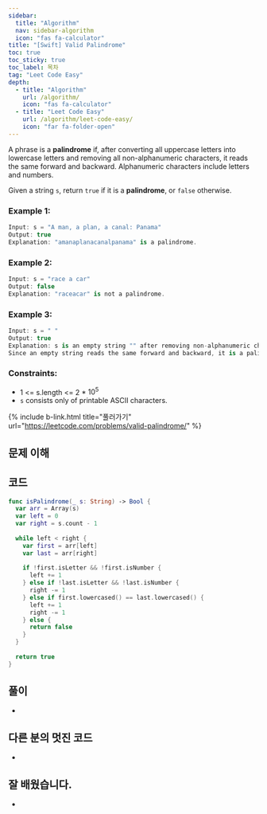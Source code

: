 ```yaml
---
sidebar:
  title: "Algorithm"
  nav: sidebar-algorithm
  icon: "fas fa-calculator"
title: "[Swift] Valid Palindrome"
toc: true
toc_sticky: true
toc_label: 목차
tag: "Leet Code Easy"
depth:
  - title: "Algorithm"
    url: /algorithm/
    icon: "fas fa-calculator"
  - title: "Leet Code Easy"
    url: /algorithm/leet-code-easy/
    icon: "far fa-folder-open"
---
```

A phrase is a <b>palindrome</b> if, after converting all uppercase letters into lowercase letters and removing all non-alphanumeric characters, it reads the same forward and backward. Alphanumeric characters include letters and numbers.  

Given a string `s`, return `true` if it is a <b>palindrome</b>, or `false` otherwise.  

### Example 1:
```swift
Input: s = "A man, a plan, a canal: Panama"
Output: true
Explanation: "amanaplanacanalpanama" is a palindrome.
```

### Example 2:
```swift
Input: s = "race a car"
Output: false
Explanation: "raceacar" is not a palindrome.
```

### Example 3:
```swift
Input: s = " "
Output: true
Explanation: s is an empty string "" after removing non-alphanumeric characters.
Since an empty string reads the same forward and backward, it is a palindrome.
```

### Constraints:
* 1 <= s.length <= 2 * $10^5$
* `s` consists only of printable ASCII characters.

{% include b-link.html title="풀러가기" url="https://leetcode.com/problems/valid-palindrome/" %}

## 문제 이해


## 코드
```swift
func isPalindrome(_ s: String) -> Bool {
  var arr = Array(s)
  var left = 0
  var right = s.count - 1
  
  while left < right {
    var first = arr[left]
    var last = arr[right]
    
    if !first.isLetter && !first.isNumber {
      left += 1
    } else if !last.isLetter && !last.isNumber {
      right -= 1
    } else if first.lowercased() == last.lowercased() {
      left += 1
      right -= 1
    } else {
      return false
    }
  }
  
  return true
}
```

## 풀이
-

## 다른 분의 멋진 코드
-

## 잘 배웠습니다.
-
